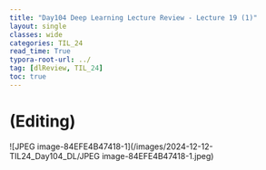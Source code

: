 ```yaml
---
title: "Day104 Deep Learning Lecture Review - Lecture 19 (1)"
layout: single
classes: wide
categories: TIL_24
read_time: True
typora-root-url: ../
tag: [dlReview, TIL_24]
toc: true 
---
```


# (Editing)

![JPEG image-84EFE4B47418-1](/images/2024-12-12-TIL24_Day104_DL/JPEG image-84EFE4B47418-1.jpeg)
